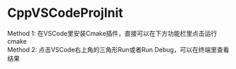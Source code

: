 # CppVSCodeProjInit
Method 1: 在VSCode里安装Cmake插件，直接可以在下方功能栏里点击运行cmake  
Method 2: 点击VSCode右上角的三角形Run或者Run Debug，可以在终端里查看结果